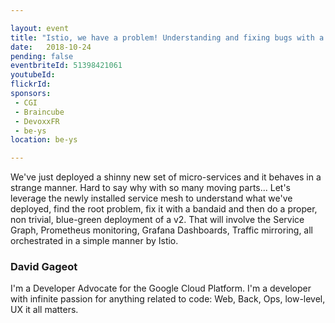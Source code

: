 ```yaml
---

layout: event
title: "Istio, we have a problem! Understanding and fixing bugs with a service-mesh"
date:   2018-10-24
pending: false
eventbriteId: 51398421061
youtubeId:
flickrId:
sponsors:
 - CGI
 - Braincube
 - DevoxxFR
 - be-ys
location: be-ys

---
```


We've just deployed a shinny new set of micro-services and it behaves in a strange manner. Hard to say why with so many moving parts... Let's leverage the newly installed service mesh to understand what we've deployed, find the root problem, fix it with a bandaid and then do a proper, non trivial, blue-green deployment of a v2. That will involve the Service Graph, Prometheus monitoring, Grafana Dashboards, Traffic mirroring, all orchestrated in a simple manner by Istio.

### David Gageot

I'm a Developer Advocate for the Google Cloud Platform. I'm a developer with infinite passion for anything related to code: Web, Back, Ops, low-level, UX it all matters.


